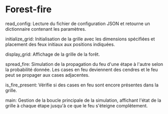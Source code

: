 # Forest-fire

read_config: Lecture du fichier de configuration JSON et retourne un dictionnaire contenant les paramètres.

initialize_grid: Initialisation de la grille avec les dimensions spécifiées et placement des feux initiaux aux positions indiquées.

display_grid: Affichage de la grille de la forêt.

spread_fire: Simulation de la propagation du feu d'une étape à l'autre selon la probabilité donnée. Les cases en feu deviennent des cendres et le feu peut se propager aux cases adjacentes.

is_fire_present: Vérifie si des cases en feu sont encore présentes dans la grille.

main: Gestion de la boucle principale de la simulation, affichant l'état de la grille à chaque étape jusqu'à ce que le feu s'éteigne complètement.
